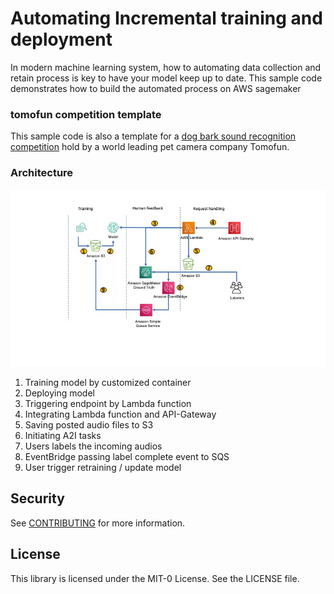 # Automating Incremental training and deployment 

In modern machine learning system, how to automating data collection and retain process is key to have your model keep up to date. This sample code demonstrates how to build the automated process on AWS sagemaker 


### tomofun competition template

This sample code is also a template for a [dog bark sound recognition competition](https://tbrain.trendmicro.com.tw/Competitions/Details/15) hold by a world leading pet camera company Tomofun.  


### Architecture 

![architecture](./architecture.jpg)

1. Training model by customized container  
2. Deploying model
3. Triggering endpoint by Lambda function 
4. Integrating Lambda function and API-Gateway 
5. Saving posted audio files to S3 
6. Initiating A2I tasks 
7. Users labels the incoming audios 
8. EventBridge passing label complete event to SQS 
9. User trigger retraining / update model  


## Security

See [CONTRIBUTING](CONTRIBUTING.md#security-issue-notifications) for more information.

## License

This library is licensed under the MIT-0 License. See the LICENSE file.

